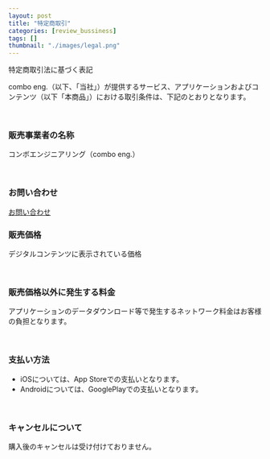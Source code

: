 ```yaml
---
layout: post
title: "特定商取引"
categories: [review_bussiness]
tags: []
thumbnail: "./images/legal.png"
---
```


  
特定商取引法に基づく表記  

combo eng.（以下、「当社」）が提供するサービス、アプリケーションおよびコンテンツ（以下「本商品」）における取引条件は、下記のとおりとなります。  

<br>

### 販売事業者の名称
コンボエンジニアリング（combo eng.）  

<br>

### お問い合わせ
<a class="post-link" href="https://docs.google.com/forms/d/e/1FAIpQLSdPvZScmLd5ELiSL40mJaKo5wE-23-9rb4dNwvmwZNQxcbQqQ/viewform?usp=sf_link">
お問い合わせ
</a>

<br>

### 販売価格
デジタルコンテンツに表示されている価格  

<br>

### 販売価格以外に発生する料金
アプリケーションのデータダウンロード等で発生するネットワーク料金はお客様の負担となります。  

<br>

### 支払い方法
- iOSについては、App Storeでの支払いとなります。  
- Androidについては、GooglePlayでの支払いとなります。  

<br>

### キャンセルについて
購入後のキャンセルは受け付けておりません。  

<br>
